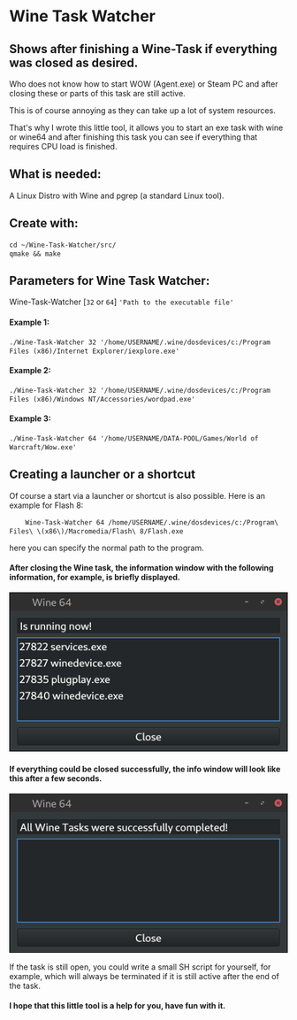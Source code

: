 # Wine Task Watcher

## Shows after finishing a Wine-Task if everything was closed as desired.


Who does not know how to start WOW (Agent.exe) or Steam PC and after closing these or parts of this task are still active.

This is of course annoying as they can take up a lot of system resources.

That's why I wrote this little tool, it allows you to start an exe task with wine or wine64 and after finishing this task you can see if everything that requires CPU load is finished.


## What is needed:
A Linux Distro with Wine and pgrep (a standard Linux tool).

## Create with:
    cd ~/Wine-Task-Watcher/src/
    qmake && make
  
## Parameters for Wine Task Watcher:
Wine-Task-Watcher [```32``` or ```64```] ```'Path to the executable file'```
#### Example 1:
    ./Wine-Task-Watcher 32 '/home/USERNAME/.wine/dosdevices/c:/Program Files (x86)/Internet Explorer/iexplore.exe'
#### Example 2:
    ./Wine-Task-Watcher 32 '/home/USERNAME/.wine/dosdevices/c:/Program Files (x86)/Windows NT/Accessories/wordpad.exe'
#### Example 3:
    ./Wine-Task-Watcher 64 '/home/USERNAME/DATA-POOL/Games/World of Warcraft/Wow.exe'
    
## Creating a launcher or a shortcut
Of course a start via a launcher or shortcut is also possible.
Here is an example for Flash 8:

        Wine-Task-Watcher 64 /home/USERNAME/.wine/dosdevices/c:/Program\ Files\ \(x86\)/Macromedia/Flash\ 8/Flash.exe

here you can specify the normal path to the program.


#### After closing the Wine task, the information window with the following information, for example, is briefly displayed. 
![Screenshot A](https://github.com/MTrage/Wine-Task-Watcher/blob/master/screenshot/close_a.png)

#### If everything could be closed successfully, the info window will look like this after a few seconds.
![Screenshot B](https://github.com/MTrage/Wine-Task-Watcher/blob/master/screenshot/close_b.png)

If the task is still open, you could write a small SH script for yourself, for example, which will always be terminated if it is still active after the end of the task.

#### I hope that this little tool is a help for you, have fun with it.
